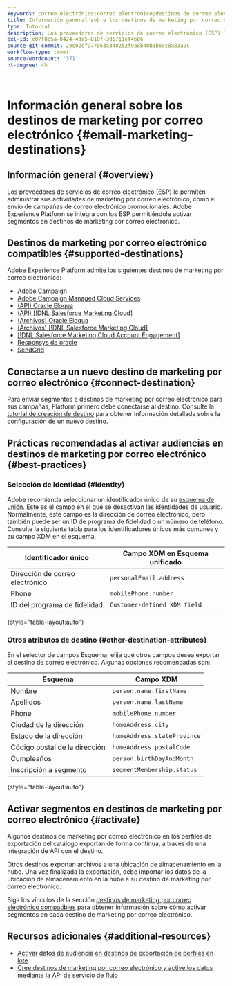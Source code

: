 ```yaml
---
keywords: correo electrónico;correo electrónico;destinos de correo electrónico
title: Información general sobre los destinos de marketing por correo electrónico
type: Tutorial
description: Los proveedores de servicios de correo electrónico (ESP) le permiten administrar sus actividades de marketing por correo electrónico, como por ejemplo el envío de campañas de correo electrónico promocionales. Descubra qué ESP son compatibles como destinos de Experience Platform.
exl-id: e07f8c5a-0424-4de5-810f-3d5711ef4606
source-git-commit: 29c02cf977863a348252f9a8b40b3b6ec8a83a9c
workflow-type: tm+mt
source-wordcount: '371'
ht-degree: 4%

---
```


# Información general sobre los destinos de marketing por correo electrónico {#email-marketing-destinations}

## Información general {#overview}

Los proveedores de servicios de correo electrónico (ESP) le permiten administrar sus actividades de marketing por correo electrónico, como el envío de campañas de correo electrónico promocionales. Adobe Experience Platform se integra con los ESP permitiéndole activar segmentos en destinos de marketing por correo electrónico.

## Destinos de marketing por correo electrónico compatibles {#supported-destinations}

Adobe Experience Platform admite los siguientes destinos de marketing por correo electrónico:

* [Adobe Campaign](adobe-campaign.md)
* [Adobe Campaign Managed Cloud Services](adobe-campaign-managed-services.md)
* [(API) Oracle Eloqua](oracle-eloqua-api.md)
* [(API) [!DNL Salesforce Marketing Cloud]](salesforce-marketing-cloud-exact-target.md)
* [(Archivos) Oracle Eloqua](oracle-eloqua.md)
* [(Archivos) [!DNL Salesforce Marketing Cloud]](salesforce-marketing-cloud.md)
* [[!DNL Salesforce Marketing Cloud Account Engagement]](salesforce-marketing-cloud-account-engagement.md)
* [Responsys de oracle](oracle-responsys.md)
* [SendGrid](sendgrid.md)

## Conectarse a un nuevo destino de marketing por correo electrónico {#connect-destination}

Para enviar segmentos a destinos de marketing por correo electrónico para sus campañas, Platform primero debe conectarse al destino. Consulte la [tutorial de creación de destino](../../ui/connect-destination.md) para obtener información detallada sobre la configuración de un nuevo destino.

## Prácticas recomendadas al activar audiencias en destinos de marketing por correo electrónico {#best-practices}

### Selección de identidad {#identity}

Adobe recomienda seleccionar un identificador único de su [esquema de unión](../../../profile/home.md#profile-fragments-and-union-schemas). Este es el campo en el que se desactivan las identidades de usuario. Normalmente, este campo es la dirección de correo electrónico, pero también puede ser un ID de programa de fidelidad o un número de teléfono. Consulte la siguiente tabla para los identificadores únicos más comunes y su campo XDM en el esquema.

| Identificador único | Campo XDM en Esquema unificado |
|----------------- | ---------------------------|
| Dirección de correo electrónico | `personalEmail.address` |
| Phone | `mobilePhone.number` |
| ID del programa de fidelidad | `Customer-defined XDM field` |

{style="table-layout:auto"}

### Otros atributos de destino {#other-destination-attributes}

En el selector de campos Esquema, elija qué otros campos desea exportar al destino de correo electrónico. Algunas opciones recomendadas son:

| Esquema | Campo XDM |
|------ | ---------|
| Nombre | `person.name.firstName` |
| Apellidos | `person.name.lastName` |
| Phone | `mobilePhone.number` |
| Ciudad de la dirección | `homeAddress.city` |
| Estado de la dirección | `homeAddress.stateProvince` |
| Código postal de la dirección | `homeAddress.postalCode` |
| Cumpleaños | `person.birthDayAndMonth` |
| Inscripción a segmento | `segmentMembership.status` |

{style="table-layout:auto"}

## Activar segmentos en destinos de marketing por correo electrónico {#activate}

Algunos destinos de marketing por correo electrónico en los perfiles de exportación del catálogo exportan de forma continua, a través de una integración de API con el destino.

Otros destinos exportan archivos a una ubicación de almacenamiento en la nube. Una vez finalizada la exportación, debe importar los datos de la ubicación de almacenamiento en la nube a su destino de marketing por correo electrónico.

Siga los vínculos de la sección [destinos de marketing por correo electrónico compatibles](#supported-destinations) para obtener información sobre cómo activar segmentos en cada destino de marketing por correo electrónico.

## Recursos adicionales {#additional-resources}

* [Activar datos de audiencia en destinos de exportación de perfiles en lote](../../ui/activate-batch-profile-destinations.md)
* [Cree destinos de marketing por correo electrónico y active los datos mediante la API de servicio de flujo](../../api/connect-activate-batch-destinations.md)
